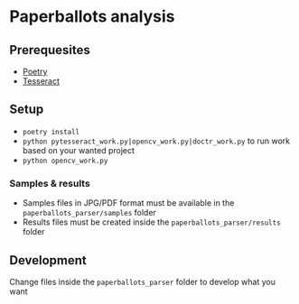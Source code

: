 # Paperballots analysis
## Prerequesites
- [Poetry](https://python-poetry.org)
- [Tesseract](https://github.com/tesseract-ocr/tesseract)

## Setup
- `poetry install`
- `python pytesseract_work.py|opencv_work.py|doctr_work.py` to run work based on your wanted project
- `python opencv_work.py`

### Samples & results
- Samples files in JPG/PDF format must be available in the `paperballots_parser/samples` folder
- Results files must be created inside the `paperballots_parser/results` folder

## Development
Change files inside the `paperballots_parser` folder to develop what you want